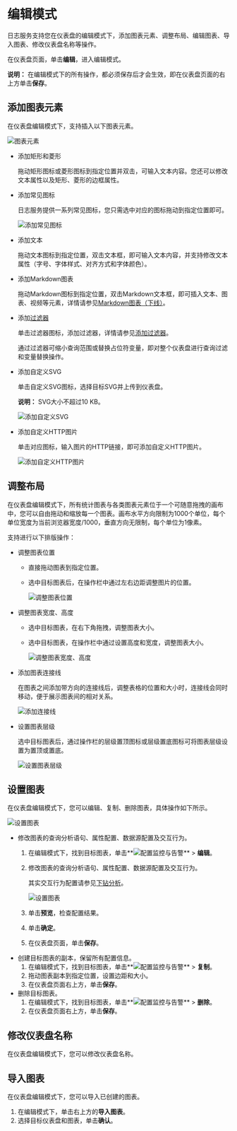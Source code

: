 # 编辑模式

日志服务支持您在仪表盘的编辑模式下，添加图表元素、调整布局、编辑图表、导入图表、修改仪表盘名称等操作。

在仪表盘页面，单击**编辑**，进入编辑模式。

**说明：** 在编辑模式下的所有操作，都必须保存后才会生效，即在仪表盘页面的右上方单击**保存**。

## 添加图表元素

在仪表盘编辑模式下，支持插入以下图表元素。

![图表元素](https://static-aliyun-doc.oss-accelerate.aliyuncs.com/assets/img/zh-CN/4724866951/p37304.png)

-   添加矩形和菱形

    拖动矩形图标或菱形图标到指定位置并双击，可输入文本内容。您还可以修改文本属性以及矩形、菱形的边框属性。

-   添加常见图标

    日志服务提供一系列常见图标，您只需选中对应的图标拖动到指定位置即可。

    ![添加常见图标](https://static-aliyun-doc.oss-accelerate.aliyuncs.com/assets/img/zh-CN/4724866951/p38783.gif)

-   添加文本

    拖动文本图标到指定位置，双击文本框，即可输入文本内容，并支持修改文本属性（字号、字体样式、对齐方式和字体颜色）。

-   添加Markdown图表

    拖动Markdown图标到指定位置，双击Markdown文本框，即可插入文本、图表、视频等元素，详情请参见[Markdown图表（下线）](/cn.zh-CN/可视化/仪表盘/Markdown图表（下线）.md)。

-   添加[过滤器](/cn.zh-CN/可视化/仪表盘/添加过滤器.md)

    单击过滤器图标，添加过滤器，详情请参见[添加过滤器](/cn.zh-CN/可视化/仪表盘/添加过滤器.md#)。

    通过过滤器可缩小查询范围或替换占位符变量，即对整个仪表盘进行查询过滤和变量替换操作。

-   添加自定义SVG

    单击自定义SVG图标，选择目标SVG并上传到仪表盘。

    **说明：** SVG大小不超过10 KB。

    ![添加自定义SVG ](https://static-aliyun-doc.oss-accelerate.aliyuncs.com/assets/img/zh-CN/4724866951/p38786.gif)

-   添加自定义HTTP图片

    单击对应图标，输入图片的HTTP链接，即可添加自定义HTTP图片。

    ![添加自定义HTTP图片](https://static-aliyun-doc.oss-accelerate.aliyuncs.com/assets/img/zh-CN/4724866951/p38785.gif)


## 调整布局

在仪表盘编辑模式下，所有统计图表与各类图表元素位于一个可随意拖拽的画布中，您可以自由拖动和缩放每一个图表。画布水平方向限制为1000个单位，每个单位宽度为当前浏览器宽度/1000，垂直方向无限制，每个单位为1像素。

支持进行以下排版操作：

-   调整图表位置
    -   直接拖动图表到指定位置。
    -   选中目标图表后，在操作栏中通过左右边距调整图片的位置。

        ![调整图表位置](https://static-aliyun-doc.oss-accelerate.aliyuncs.com/assets/img/zh-CN/4724866951/p37311.png)

-   调整图表宽度、高度
    -   选中目标图表，在右下角拖拽，调整图表大小。
    -   选中目标图表，在操作栏中通过设置高度和宽度，调整图表大小。

        ![调整图表宽度、高度](https://static-aliyun-doc.oss-accelerate.aliyuncs.com/assets/img/zh-CN/5724866951/p37312.png)

-   添加图表连接线

    在图表之间添加带方向的连接线后，调整表格的位置和大小时，连接线会同时移动，便于展示图表间的相对关系。

    ![添加连接线](https://static-aliyun-doc.oss-accelerate.aliyuncs.com/assets/img/zh-CN/5724866951/p38784.gif)

-   设置图表层级

    选中目标图表后，通过操作栏的层级置顶图标或层级置底图标可将图表层级设置为置顶或置底。

    ![设置图表层级](https://static-aliyun-doc.oss-accelerate.aliyuncs.com/assets/img/zh-CN/5724866951/p37318.png)


## 设置图表

在仪表盘编辑模式下，您可以编辑、复制、删除图表，具体操作如下所示。

![设置图表](https://static-aliyun-doc.oss-accelerate.aliyuncs.com/assets/img/zh-CN/5724866951/p111315.png)

-   修改图表的查询分析语句、属性配置、数据源配置及交互行为。
    1.  在编辑模式下，找到目标图表，单击**![配置监控与告警](https://static-aliyun-doc.oss-accelerate.aliyuncs.com/assets/img/zh-CN/2453749951/p104976.png)** \> **编辑**。
    2.  修改图表的查询分析语句、属性配置、数据源配置及交互行为。

        其实交互行为配置请参见[下钻分析](/cn.zh-CN/可视化/仪表盘/下钻分析.md)。

        ![设置图表](https://static-aliyun-doc.oss-accelerate.aliyuncs.com/assets/img/zh-CN/5724866951/p37319.png)

    3.  单击**预览**，检查配置结果。
    4.  单击**确定**。
    5.  在仪表盘页面，单击**保存**。
-   创建目标图表的副本，保留所有配置信息。
    1.  在编辑模式下，找到目标图表，单击**![配置监控与告警](https://static-aliyun-doc.oss-accelerate.aliyuncs.com/assets/img/zh-CN/2453749951/p104976.png)** \> **复制**。
    2.  拖动图表副本到指定位置，设置边距和大小。
    3.  在仪表盘页面右上方，单击**保存**。
-   删除目标图表。
    1.  在编辑模式下，找到目标图表，单击**![配置监控与告警](https://static-aliyun-doc.oss-accelerate.aliyuncs.com/assets/img/zh-CN/2453749951/p104976.png)** \> **删除**。
    2.  在仪表盘页面右上方，单击**保存**。

## 修改仪表盘名称

在仪表盘编辑模式下，您可以修改仪表盘名称。

## 导入图表

在仪表盘编辑模式下，您可以导入已创建的图表。

1.  在编辑模式下，单击右上方的**导入图表**。
2.  选择目标仪表盘和图表，单击**确认**。

